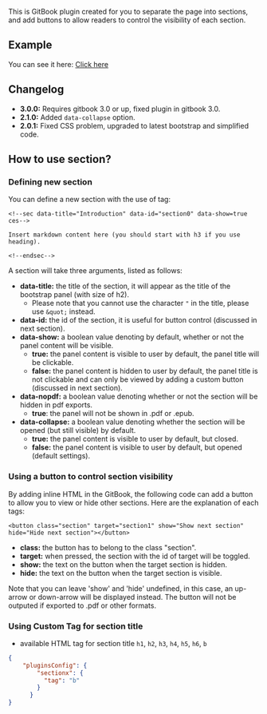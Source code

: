 This is GitBook plugin created for you to separate the page into sections, and add buttons to allow readers to control the visibility of each section.

## Example

You can see it here: [Click here](http://ymcatar.gitbooks.io/gitbook-test/content/testing_sectionx.html)

## Changelog

* **3.0.0:** Requires gitbook 3.0 or up, fixed plugin in gitbook 3.0.
* **2.1.0:** Added `data-collapse` option.
* **2.0.1:** Fixed CSS problem, upgraded to latest bootstrap and simplified code.

## How to use section?

### Defining new section

You can define a new section with the use of tag:

```
<!--sec data-title="Introduction" data-id="section0" data-show=true ces-->

Insert markdown content here (you should start with h3 if you use heading).

<!--endsec-->
```

A section will take three arguments, listed as follows:

* **data-title:** the title of the section, it will appear as the title of the bootstrap panel (with size of h2).
	* Please note that you cannot use the character ```"``` in the title, please use ```&quot;``` instead.
* **data-id:** the id of the section, it is useful for button control (discussed in next section).
* **data-show:** a boolean value denoting by default, whether or not the panel content will be visible.
	* **true:** the panel content is visible to user by default, the panel title will be clickable.
	* **false:** the panel content is hidden to user by default, the panel title is not clickable and can only be viewed by adding a custom button (discussed in next section).
* **data-nopdf:** a boolean value denoting whether or not the section will be hidden in pdf exports.
	* **true**: the panel will not be shown in .pdf or .epub.
* **data-collapse:** a boolean value denoting whether the section will be opened (but still visible) by default.
	* **true:** the panel content is visible to user by default, but closed.
	* **false:** the panel content is visible to user by default, but opened (default settings).

### Using a button to control section visibility

By adding inline HTML in the GitBook, the following code can add a button to allow you to view or hide other sections. Here are the explanation of each tags:

```
<button class="section" target="section1" show="Show next section" hide="Hide next section"></button>
```

* **class:** the button has to belong to the class "section".
* **target:** when pressed, the section with the id of target will be toggled.
* **show:** the text on the button when the target section is hidden.
* **hide:** the text on the button when the target section is visible.

Note that you can leave 'show' and 'hide' undefined, in this case, an up-arrow or down-arrow will be displayed instead. The button will not be outputed if exported to .pdf or other formats.

### Using Custom Tag for section title

- available HTML tag for section title `h1`, `h2`, `h3`, `h4`, `h5`, `h6`, `b`

``` json
{
	"pluginsConfig": {
	    "sectionx": {
	      "tag": "b"
	    }
	  }
}
```

